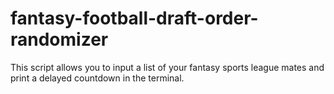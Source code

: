 # fantasy-football-draft-order-randomizer

This script allows you to input a list of your fantasy sports league mates and print a delayed countdown in the terminal. 
